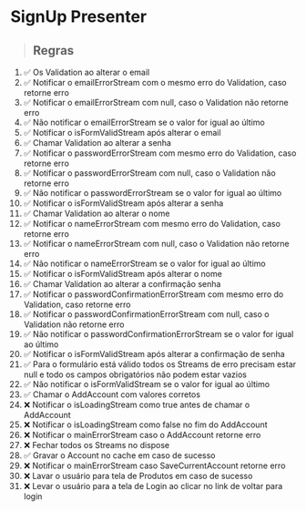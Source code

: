 # SignUp Presenter

> ## Regras
1.  ✅ Os Validation ao alterar o email
2.  ✅ Notificar o emailErrorStream com o mesmo erro do Validation, caso retorne erro
3.  ✅ Notificar o emailErrorStream com null, caso o Validation não retorne erro
4.  ✅ Não notificar o emailErrorStream se o valor for igual ao último
5.  ✅ Notificar o isFormValidStream após alterar o email
6.  ✅ Chamar Validation ao alterar a senha
7.  ✅ Notificar o passwordErrorStream com mesmo erro do Validation, caso retorne erro
8.  ✅ Notificar o passwordErrorStream com null, caso o Validation não retorne erro
9.  ✅ Não notificar o passwordErrorStream se o valor for igual ao último
10.  ✅ Notificar o isFormValidStream após alterar a senha
11.  ✅ Chamar Validation ao alterar o nome
12.  ✅ Notificar o nameErrorStream com mesmo erro do Validation, caso retorne erro
13.  ✅ Notificar o nameErrorStream com null, caso o Validation não retorne erro
14.  ✅ Não notificar o nameErrorStream se o valor for igual ao último
15.  ✅ Notificar o isFormValidStream após alterar o nome
16.  ✅ Chamar Validation ao alterar a confirmação senha
17.  ✅ Notificar o passwordConfirmationErrorStream com mesmo erro do Validation, caso retorne erro
18.  ✅ Notificar o passwordConfirmationErrorStream com null, caso o Validation não retorne erro
19.  ✅ Não notificar o passwordConfirmationErrorStream se o valor for igual ao último
20.  ✅ Notificar o isFormValidStream após alterar a confirmação de senha
21.  ✅ Para o formulário está válido todos os Streams de erro precisam estar null e todo os campos obrigatórios não podem estar vazios
22.  ✅ Não notificar o isFormValidStream se o valor for igual ao último
23.  ✅ Chamar o AddAccount com valores corretos
24.  ❌ Notificar o isLoadingStream como true antes de chamar o AddAccount
25.  ❌ Notificar o isLoadingStream como false no fim do AddAccount
26.  ❌ Notificar o mainErrorStream caso o AddAccount retorne erro
27.  ❌ Fechar todos os Streams no dispose
28.  ✅ Gravar o Account no cache em caso de sucesso
29.  ❌ Notificar o mainErrorStream caso SaveCurrentAccount retorne erro
30.  ❌ Lavar o usuário para tela de Produtos em caso de sucesso
31.  ❌ Levar o usuário para a tela de Login ao clicar no link de voltar para login